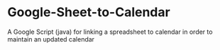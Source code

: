 # Google-Sheet-to-Calendar
A Google Script (java) for linking a spreadsheet to calendar in order to maintain an updated calendar
